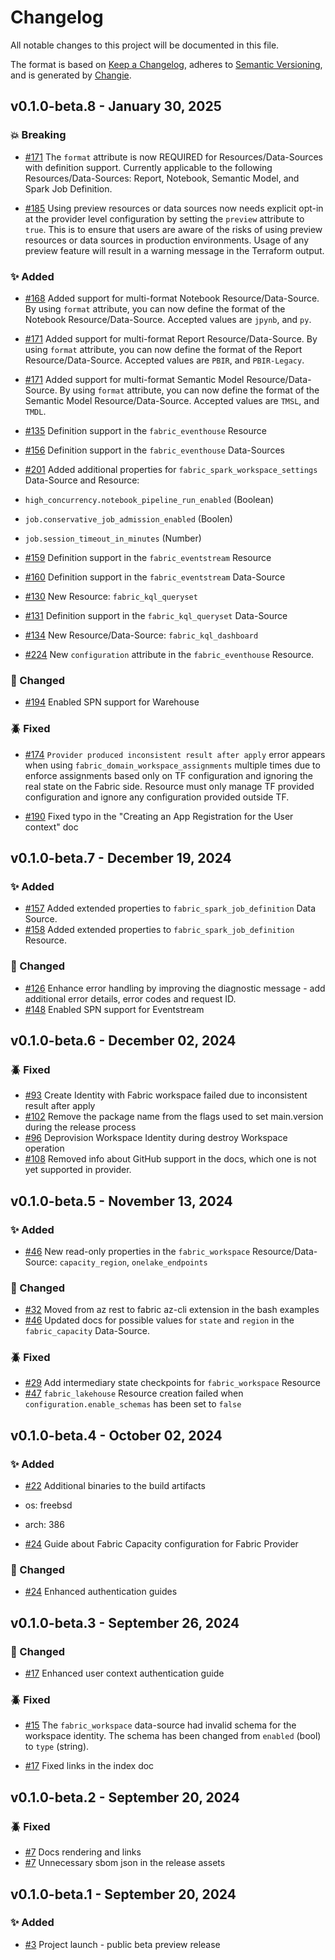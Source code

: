# Changelog

All notable changes to this project will be documented in this file.

The format is based on [Keep a Changelog](https://keepachangelog.com/en/1.1.0/),
adheres to [Semantic Versioning](https://semver.org/spec/v2.0.0.html),
and is generated by [Changie](https://github.com/miniscruff/changie).

## v0.1.0-beta.8 - January 30, 2025

### 💥 Breaking

* [#171](https://github.com/microsoft/terraform-provider-fabric/issues/171) The `format` attribute is now REQUIRED for Resources/Data-Sources with definition support.
Currently applicable to the following Resources/Data-Sources: Report, Notebook, Semantic Model, and Spark Job Definition.

* [#185](https://github.com/microsoft/terraform-provider-fabric/issues/185) Using preview resources or data sources now needs explicit opt-in at the provider level configuration by setting the `preview` attribute to `true`.
This is to ensure that users are aware of the risks of using preview resources or data sources in production environments.
Usage of any preview feature will result in a warning message in the Terraform output.

### ✨ Added

* [#168](https://github.com/microsoft/terraform-provider-fabric/issues/168) Added support for multi-format Notebook Resource/Data-Source.
By using `format` attribute, you can now define the format of the Notebook Resource/Data-Source. Accepted values are `jpynb`, and `py`.

* [#171](https://github.com/microsoft/terraform-provider-fabric/issues/171) Added support for multi-format Report Resource/Data-Source.
By using `format` attribute, you can now define the format of the Report Resource/Data-Source. Accepted values are `PBIR`, and `PBIR-Legacy`.

* [#171](https://github.com/microsoft/terraform-provider-fabric/issues/171) Added support for multi-format Semantic Model Resource/Data-Source.
By using `format` attribute, you can now define the format of the Semantic Model Resource/Data-Source. Accepted values are `TMSL`, and `TMDL`.

* [#135](https://github.com/microsoft/terraform-provider-fabric/issues/135) Definition support in the `fabric_eventhouse` Resource
* [#156](https://github.com/microsoft/terraform-provider-fabric/issues/156) Definition support in the `fabric_eventhouse` Data-Sources
* [#201](https://github.com/microsoft/terraform-provider-fabric/issues/201) Added additional properties for `fabric_spark_workspace_settings` Data-Source and Resource:
* `high_concurrency.notebook_pipeline_run_enabled` (Boolean)
* `job.conservative_job_admission_enabled` (Boolen)
* `job.session_timeout_in_minutes` (Number)

* [#159](https://github.com/microsoft/terraform-provider-fabric/issues/159) Definition support in the `fabric_eventstream` Resource
* [#160](https://github.com/microsoft/terraform-provider-fabric/issues/160) Definition support in the `fabric_eventstream` Data-Source
* [#130](https://github.com/microsoft/terraform-provider-fabric/issues/130) New Resource: `fabric_kql_queryset`
* [#131](https://github.com/microsoft/terraform-provider-fabric/issues/131) Definition support in the `fabric_kql_queryset` Data-Source
* [#134](https://github.com/microsoft/terraform-provider-fabric/issues/134) New Resource/Data-Source: `fabric_kql_dashboard`
* [#224](https://github.com/microsoft/terraform-provider-fabric/issues/224) New `configuration` attribute in the `fabric_eventhouse` Resource.

### 💫 Changed

* [#194](https://github.com/microsoft/terraform-provider-fabric/issues/194) Enabled SPN support for Warehouse

### 🪲 Fixed

* [#174](https://github.com/microsoft/terraform-provider-fabric/issues/174) `Provider produced inconsistent result after apply` error appears when using `fabric_domain_workspace_assignments` multiple times due to enforce assignments based only on TF configuration and ignoring the real state on the Fabric side.
Resource must only manage TF provided configuration and ignore any configuration provided outside TF.

* [#190](https://github.com/microsoft/terraform-provider-fabric/issues/190) Fixed typo in the "Creating an App Registration for the User context" doc

## v0.1.0-beta.7 - December 19, 2024

### ✨ Added

* [#157](https://github.com/microsoft/terraform-provider-fabric/issues/157) Added extended properties to `fabric_spark_job_definition` Data Source.
* [#158](https://github.com/microsoft/terraform-provider-fabric/issues/158) Added extended properties to `fabric_spark_job_definition` Resource.

### 💫 Changed

* [#126](https://github.com/microsoft/terraform-provider-fabric/issues/126) Enhance error handling by improving the diagnostic message - add additional error details, error codes and request ID.
* [#148](https://github.com/microsoft/terraform-provider-fabric/issues/148) Enabled SPN support for Eventstream

## v0.1.0-beta.6 - December 02, 2024

### 🪲 Fixed

* [#93](https://github.com/microsoft/terraform-provider-fabric/issues/93) Create Identity with Fabric workspace failed due to inconsistent result after apply
* [#102](https://github.com/microsoft/terraform-provider-fabric/issues/102) Remove the package name from the flags used to set main.version during the release process
* [#96](https://github.com/microsoft/terraform-provider-fabric/issues/96) Deprovision Workspace Identity during destroy Workspace operation
* [#108](https://github.com/microsoft/terraform-provider-fabric/issues/108) Removed info about GitHub support in the docs, which one is not yet supported in provider.

## v0.1.0-beta.5 - November 13, 2024

### ✨ Added

* [#46](https://github.com/microsoft/terraform-provider-fabric/issues/46) New read-only properties in the `fabric_workspace` Resource/Data-Source: `capacity_region`, `onelake_endpoints`

### 💫 Changed

* [#32](https://github.com/microsoft/terraform-provider-fabric/issues/32) Moved from az rest to fabric az-cli extension in the bash examples
* [#46](https://github.com/microsoft/terraform-provider-fabric/issues/46) Updated docs for possible values for `state` and `region` in the `fabric_capacity` Data-Source.

### 🪲 Fixed

* [#29](https://github.com/microsoft/terraform-provider-fabric/issues/29) Add intermediary state checkpoints for `fabric_workspace` Resource
* [#47](https://github.com/microsoft/terraform-provider-fabric/issues/47) `fabric_lakehouse` Resource creation failed when `configuration.enable_schemas` has been set to `false`

## v0.1.0-beta.4 - October 02, 2024

### ✨ Added

* [#22](https://github.com/microsoft/terraform-provider-fabric/issues/22) Additional binaries to the build artifacts
* os: freebsd
* arch: 386

* [#24](https://github.com/microsoft/terraform-provider-fabric/issues/24) Guide about Fabric Capacity configuration for Fabric Provider

### 💫 Changed

* [#24](https://github.com/microsoft/terraform-provider-fabric/issues/24) Enhanced authentication guides

## v0.1.0-beta.3 - September 26, 2024

### 💫 Changed

* [#17](https://github.com/microsoft/terraform-provider-fabric/issues/17) Enhanced user context authentication guide

### 🪲 Fixed

* [#15](https://github.com/microsoft/terraform-provider-fabric/issues/15) The `fabric_workspace` data-source had invalid schema for the workspace identity.
The schema has been changed from `enabled` (bool) to `type` (string).

* [#17](https://github.com/microsoft/terraform-provider-fabric/issues/17) Fixed links in the index doc

## v0.1.0-beta.2 - September 20, 2024

### 🪲 Fixed

* [#7](https://github.com/microsoft/terraform-provider-fabric/issues/7) Docs rendering and links
* [#7](https://github.com/microsoft/terraform-provider-fabric/issues/7) Unnecessary sbom json in the release assets

## v0.1.0-beta.1 - September 20, 2024

### ✨ Added

* [#3](https://github.com/microsoft/terraform-provider-fabric/issues/3) Project launch - public beta preview release
